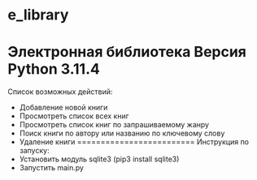 # e_library
Электронная библиотека
Версия Python 3.11.4
=========================
Список возможных действий:
 - Добавление новой книги
 - Просмотреть список всех книг
 - Просмотреть список книг по запрашиваемому жанру
 - Поиск книги по автору или названию по ключевому слову
 - Удаление книги
=========================
Инструкция по запуску: 
 - Установить модуль sqlite3 (pip3 install sqlite3)
 - Запустить main.py

